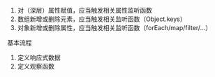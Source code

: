 1. 对（深层）属性赋值，应当触发相关属性监听函数
2. 数组新增或删除元素，应当触发相关监听函数（Object.keys）
3. 对象新增或删除属性，应当触发相关监听函数（forEach/map/filter/...）

基本流程

1. 定义响应式数据
2. 定义观察函数
